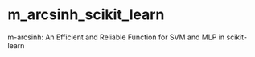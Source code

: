 # m_arcsinh_scikit_learn
m-arcsinh: An Efficient and Reliable Function for SVM and MLP in scikit-learn
